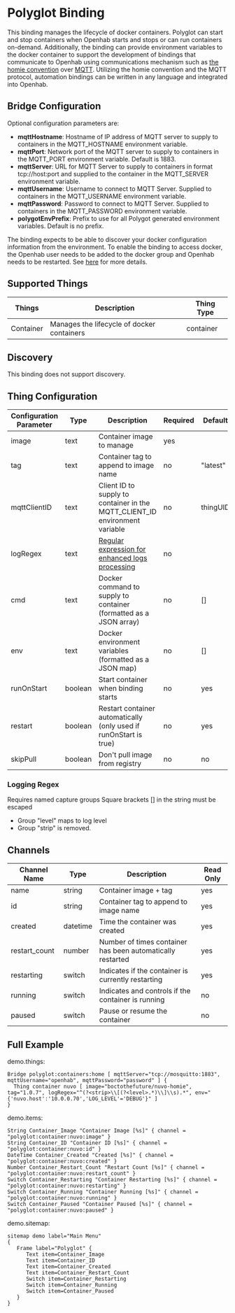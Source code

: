 # Polyglot Binding

This binding manages the lifecycle of docker containers.  Polyglot can start and stop containers when Openhab starts and stops or can run containers on-demand.  Additionally, the binding can provide environment variables to the docker container to support the development of bindings that communicate to Openhab using communications mechanism such as [the homie convention](https://homieiot.github.io/) over [MQTT](https://www.openhab.org/addons/bindings/mqtt.generic/#supported-things).  Utilizing the homie convention and the MQTT protocol, automation bindings can be written in any language and integrated into Openhab. 


## Bridge Configuration
 
Optional configuration parameters are:

* __mqttHostname__: Hostname of IP address of MQTT server to supply to containers in the MQTT_HOSTNAME environment variable.
* __mqttPort__: Network port of the MQTT server to supply to containers in the MQTT_PORT environment variable.  Default is 1883.
* __mqttServer__: URL for MQTT Server to supply to containers in format tcp://host:port and supplied to the container in the MQTT_SERVER environment variable.  
* __mqttUsername__: Username to connect to MQTT Server. Supplied to containers in the MQTT_USERNAME environment variable.
* __mqttPassword__: Password to connect to MQTT Server. Supplied to containers in the MQTT_PASSWORD environment variable.
* __polygotEnvPrefix__: Prefix to use for all Polygot generated environment variables.  Default is no prefix. 

The binding expects to be able to discover your docker configuration information from the environment.  To enable the binding to access docker, the Openhab user needs to be added to the docker group and Openhab needs to be restarted.  See [here](https://docs.docker.com/install/linux/linux-postinstall/#manage-docker-as-a-non-root-user) for more details. 


## Supported Things

| Things           | Description                                                                  | Thing Type |
|------------------|------------------------------------------------------------------------------|------------|
| Container        | Manages the lifecycle of docker containers                                   | container  |



## Discovery

This binding does not support discovery.



## Thing Configuration

| Configuration Parameter | Type    | Description                                                                       | Required | Default |
|-------------------------|---------|-----------------------------------------------------------------------------------|----------|---------|
| image                   | text    | Container image to manage                                                         | yes      |         |
| tag                     | text    | Container tag to append to image name                                             | no       | "latest"|
| mqttClientID            | text    | Client ID to supply to container in the MQTT_CLIENT_ID environment variable       | no       | thingUID|
| logRegex                | text    | [Regular expression for enhanced logs processing](#logging-regex)               | no       |         |
| cmd                     | text    | Docker command to supply to container (formatted as a JSON array)                 | no       | []      |
| env                     | text    | Docker environment variables (formatted as a JSON map)                            | no       | []      |
| runOnStart              | boolean | Start container when binding starts                                               | no       | yes     |
| restart                 | boolean | Restart container automatically (only used if runOnStart is true)                 | no       | yes     |
| skipPull                | boolean | Don't pull image from registry                                                    | no       | no      |


### Logging Regex
Requires named capture groups 
Square brackets [] in the string must be escaped

 - Group "level" maps to log level
 - Group "strip" is removed.


## Channels


| Channel Name            | Type    | Description                                                                       | Read Only |
|-------------------------|---------|-----------------------------------------------------------------------------------|-----------|
| name                    | string  | Container image + tag                                                             | yes       |
| id                      | string  | Container tag to append to image name                                             | yes       |
| created                 | datetime| Time the container was created                                                    | yes       | 
| restart_count           | number  | Number of times container has been automatically restarted                        | yes       |      
| restarting              | switch  | Indicates if the container is currently restarting                                | yes       | 
| running                 | switch  | Indicates and controls if the container is running                                | no        | 
| paused                  | switch  | Pause or resume the container                                                     | no        | 



## Full Example

demo.things:
```
Bridge polyglot:containers:home [ mqttServer="tcp://mosquitto:1883", mqttUsername="openhab", mqttPassword="password" ] {
  Thing container nuvo [ image="boctothefuture/nuvo-homie", tag="1.0.7", logRegex="^(?<strip>\\[(?<level>.*)\\]\\s).*", env="{'nuvo.host':'10.0.0.70','LOG_LEVEL'='DEBUG'}" ]
}
```

demo.items:
```
String Container_Image "Container Image [%s]" { channel = "polyglot:container:nuvo:image" }
String Container_ID "Container ID [%s]" { channel = "polyglot:container:nuvo:id" }
DateTime Container_Created "Created [%s]" { channel = "polyglot:container:nuvo:created" }
Number Container_Restart_Count "Restart Count [%s]" { channel = "polyglot:container:nuvo:restart_count" }
Switch Container_Restarting "Container Restarting [%s]" { channel = "polyglot:container:nuvo:restarting" }
Switch Container_Running "Container Running [%s]" { channel = "polyglot:container:nuvo:running" }
Switch Container_Paused "Container Paused [%s]" { channel = "polyglot:container:nuvo:paused" }
```

demo.sitemap:
```
sitemap demo label="Main Menu"
{
   Frame label="Polyglot" {
      Text item=Container_Image
      Text item=Container_ID
      Text item=Container_Created
      Text item=Container_Restart_Count
      Switch item=Container_Restarting
      Switch item=Container_Running
      Switch item=Container_Paused      
   }
}
```


